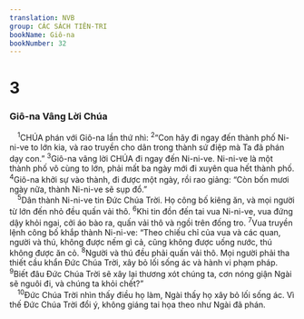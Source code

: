 ```yaml
---
translation: NVB
group: CÁC SÁCH TIÊN-TRI
bookName: Giô-na 
bookNumber: 32
---
```


<div class="title"><h1>3</h1><h3>Giô-na Vâng Lời Chúa </h3></div>
<span class="verse gion_3_1"> <sup>1</sup>CHÚA phán với Giô-na lần thứ nhì: </span>
<span class="verse gion_3_2"><sup>2</sup>“Con hãy đi ngay đến thành phố Ni-ni-ve to lớn kia, và rao truyền cho dân trong thành sứ điệp mà Ta đã phán dạy con.” </span>
<span class="verse gion_3_3"><sup>3</sup>Giô-na vâng lời CHÚA đi ngay đến Ni-ni-ve. Ni-ni-ve là một thành phố vô cùng to lớn, phải mất ba ngày mới đi xuyên qua hết thành phố. </span>
<span class="verse gion_3_4"><sup>4</sup>Giô-na khởi sự vào thành, đi được một ngày, rồi rao giảng: “Còn bốn mươi ngày nữa, thành Ni-ni-ve sẽ sụp đổ.” <br/></span>
<span class="verse gion_3_5"> <sup>5</sup>Dân thành Ni-ni-ve tin Đức Chúa Trời. Họ công bố kiêng ăn, và mọi người từ lớn đến nhỏ đều quấn vải thô. </span>
<span class="verse gion_3_6"><sup>6</sup>Khi tin đồn đến tai vua Ni-ni-ve, vua đứng dậy khỏi ngai, cởi áo bào ra, quấn vải thô và ngồi trên đống tro. </span>
<span class="verse gion_3_7"><sup>7</sup>Vua truyền lệnh công bố khắp thành Ni-ni-ve: “Theo chiếu chỉ của vua và các quan, người và thú, không được nếm gì cả, cũng không được uống nước, thú không được ăn cỏ. </span>
<span class="verse gion_3_8"><sup>8</sup>Người và thú đều phải quấn vải thô. Mọi người phải tha thiết cầu khẩn Đức Chúa Trời, xây bỏ lối sống ác và hành vi phạm pháp. </span>
<span class="verse gion_3_9"><sup>9</sup>Biết đâu Đức Chúa Trời sẽ xây lại thương xót chúng ta, cơn nóng giận Ngài sẽ nguôi đi, và chúng ta khỏi chết?” <br/></span>
<span class="verse gion_3_10"> <sup>10</sup>Đức Chúa Trời nhìn thấy điều họ làm, Ngài thấy họ xây bỏ lối sống ác. Vì thế Đức Chúa Trời đổi ý, không giáng tai họa theo như Ngài đã phán. <br/></span>
